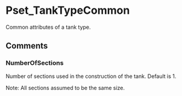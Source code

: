 # Pset_TankTypeCommon

Common attributes of a tank type.


## Comments

### NumberOfSections

Number of sections used in the construction of the tank. Default is 1.

Note: All sections assumed to be the same size.

